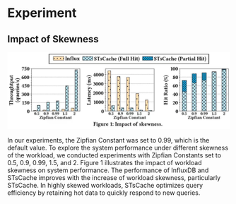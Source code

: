 # Experiment  

## Impact of Skewness

![zipfian](./zipfian_skew_experiment.jpg)

In our experiments, the Zipfian Constant was set to 0.99, which is the default value. To explore the  system performance under different skewness of the workload, we conducted experiments with  Zipfian Constants set to 0.5, 0.9, 0.99, 1.5, and 2. Figure 1 illustrates the impact of workload  skewness on system performance. The performance of InfluxDB and STsCache improves with the  increase of workload skewness, particularly STsCache. In highly skewed workloads, STsCache  optimizes query efficiency by retaining hot data to quickly respond to new queries.